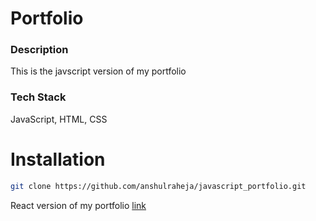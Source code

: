 # Portfolio

### Description

This is the javscript version of my portfolio

### Tech Stack

JavaScript, HTML, CSS

# Installation

```bash
git clone https://github.com/anshulraheja/javascript_portfolio.git
```

React version of my portfolio [link](https://github.com/anshulraheja/portfolio)
